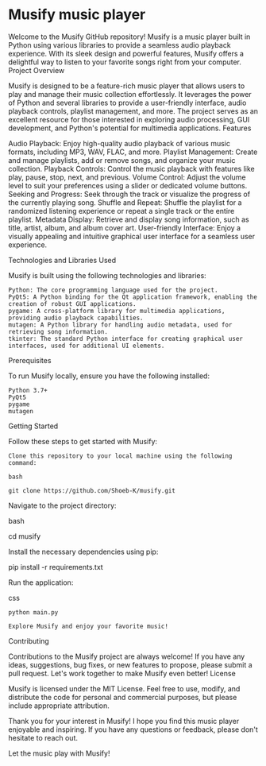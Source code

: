 # Musify music player

 Welcome to the Musify GitHub repository! Musify is a music player built in Python using various libraries to provide a seamless audio playback experience. With its sleek design and powerful features, Musify offers a delightful way to listen to your favorite songs right from your computer.
Project Overview

Musify is designed to be a feature-rich music player that allows users to play and manage their music collection effortlessly. It leverages the power of Python and several libraries to provide a user-friendly interface, audio playback controls, playlist management, and more. The project serves as an excellent resource for those interested in exploring audio processing, GUI development, and Python's potential for multimedia applications.
Features

Audio Playback: Enjoy high-quality audio playback of various music formats, including MP3, WAV, FLAC, and more.
Playlist Management: Create and manage playlists, add or remove songs, and organize your music collection.
Playback Controls: Control the music playback with features like play, pause, stop, next, and previous.
Volume Control: Adjust the volume level to suit your preferences using a slider or dedicated volume buttons.
Seeking and Progress: Seek through the track or visualize the progress of the currently playing song.
Shuffle and Repeat: Shuffle the playlist for a randomized listening experience or repeat a single track or the entire playlist.
Metadata Display: Retrieve and display song information, such as title, artist, album, and album cover art.
User-friendly Interface: Enjoy a visually appealing and intuitive graphical user interface for a seamless user experience.

Technologies and Libraries Used

Musify is built using the following technologies and libraries:

    Python: The core programming language used for the project.
    PyQt5: A Python binding for the Qt application framework, enabling the creation of robust GUI applications.
    pygame: A cross-platform library for multimedia applications, providing audio playback capabilities.
    mutagen: A Python library for handling audio metadata, used for retrieving song information.
    tkinter: The standard Python interface for creating graphical user interfaces, used for additional UI elements.

Prerequisites

To run Musify locally, ensure you have the following installed:

    Python 3.7+
    PyQt5
    pygame
    mutagen

Getting Started

Follow these steps to get started with Musify:

    Clone this repository to your local machine using the following command:

    bash

    git clone https://github.com/Shoeb-K/musify.git

Navigate to the project directory:

bash

cd musify

Install the necessary dependencies using pip:

pip install -r requirements.txt

Run the application:

css

    python main.py

    Explore Musify and enjoy your favorite music!

Contributing

Contributions to the Musify project are always welcome! If you have any ideas, suggestions, bug fixes, or new features to propose, please submit a pull request. Let's work together to make Musify even better!
License

Musify is licensed under the MIT License. Feel free to use, modify, and distribute the code for personal and commercial purposes, but please include appropriate attribution.

Thank you for your interest in Musify! I hope you find this music player enjoyable and inspiring. If you have any questions or feedback, please don't hesitate to reach out.

Let the music play with Musify!

